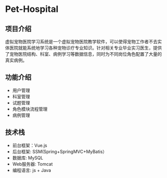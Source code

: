 # Pet-Hospital
## 项目介绍
虚拟宠物医院学习系统是一个虚拟宠物医院教学软件，可以使得宠物工作者不去实体医院就能系统地学习各种宠物诊疗专业知识。针对相关专业毕业实习医生，提供了宠物医院结构、科室、病例学习等数据信息，同时为不同岗位角色配置了大量的真实病例。
## 功能介绍
* 用户管理
* 科室管理
* 试题管理
* 角色模块流程管理
* 病例管理
## 技术栈
* 前台框架：Vue.js
* 后台框架: SSM(Spring+SpringMVC+MyBatis）
* 数据库: MySQL
* Web服务器: Tomcat
* 编程语言: js + Java
